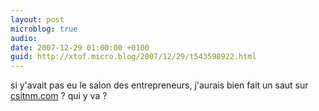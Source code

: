 ```yaml
---
layout: post
microblog: true
audio: 
date: 2007-12-29 01:00:00 +0100
guid: http://xtof.micro.blog/2007/12/29/t543598922.html
---
```

si y'avait pas eu le salon des entrepreneurs, j'aurais bien fait un saut sur [csitnm.com](http://csitnm.com/) ? qui y va ?
